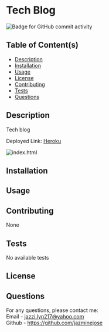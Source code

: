 # Tech Blog 
  ![Badge for GitHub commit activity](https://img.shields.io/github/commit-activity/w/jazminejose/techBlog?style=for-the-badge)

## Table of Content(s)

- [Description](#description)
- [Installation](#installation)
- [Usage](#usage)
- [License](#license)
- [Contributing](#contributing)
- [Tests](#tests)
- [Questions](#questions)

## Description
Tech blog

Deployed Link: <a href="">Heroku</a>

<img src="(https://user-images.githubusercontent.com/92974218/151761595-da500ee2-8847-464f-bef0-7f9d8bd88079.png" alt="index.html">

## Installation

## Usage

## Contributing
None

## Tests
No available tests

## License


## Questions
For any questions, please contact me:<br>
Email - jazzi.lyn217@yahoo.com<br>
Github - https://github.com/jazminejose<br>
